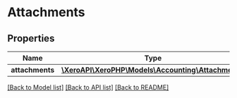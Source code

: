 # Attachments

## Properties
Name | Type | Description | Notes
------------ | ------------- | ------------- | -------------
**attachments** | [**\XeroAPI\XeroPHP\Models\Accounting\Attachment[]**](Attachment.md) |  | [optional] 

[[Back to Model list]](../README.md#documentation-for-models) [[Back to API list]](../README.md#documentation-for-api-endpoints) [[Back to README]](../README.md)


